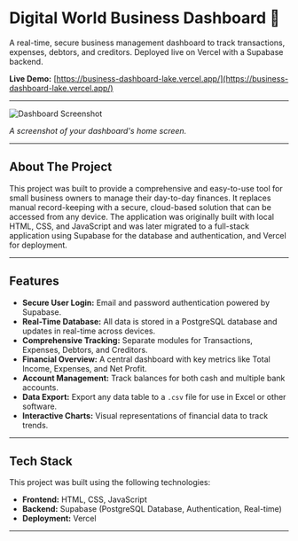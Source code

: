 # Digital World Business Dashboard 🚀

A real-time, secure business management dashboard to track transactions, expenses, debtors, and creditors. Deployed live on Vercel with a Supabase backend.

**Live Demo:** [https://business-dashboard-lake.vercel.app/](https://business-dashboard-lake.vercel.app/)

---

![Dashboard Screenshot](https://github.com/code-vishalraut/business-dashboard/issues/1#issue-3328201127)

*A screenshot of your dashboard's home screen.*

---

## About The Project

This project was built to provide a comprehensive and easy-to-use tool for small business owners to manage their day-to-day finances. It replaces manual record-keeping with a secure, cloud-based solution that can be accessed from any device. The application was originally built with local HTML, CSS, and JavaScript and was later migrated to a full-stack application using Supabase for the database and authentication, and Vercel for deployment.

---

## Features

* **Secure User Login:** Email and password authentication powered by Supabase.
* **Real-Time Database:** All data is stored in a PostgreSQL database and updates in real-time across devices.
* **Comprehensive Tracking:** Separate modules for Transactions, Expenses, Debtors, and Creditors.
* **Financial Overview:** A central dashboard with key metrics like Total Income, Expenses, and Net Profit.
* **Account Management:** Track balances for both cash and multiple bank accounts.
* **Data Export:** Export any data table to a `.csv` file for use in Excel or other software.
* **Interactive Charts:** Visual representations of financial data to track trends.

---

## Tech Stack

This project was built using the following technologies:

* **Frontend:** HTML, CSS, JavaScript
* **Backend:** Supabase (PostgreSQL Database, Authentication, Real-time)
* **Deployment:** Vercel

---
